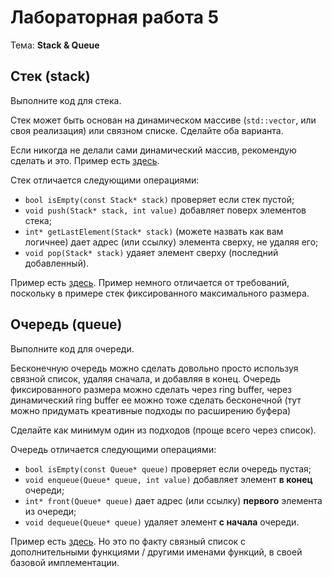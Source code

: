 # Лабораторная работа 5

Тема: **Stack & Queue**

## Стек (stack)

Выполните код для стека.

Стек может быть основан на динамическом массиве (`std::vector`, или своя реализация) или связном списке.
Сделайте оба варианта.

Если никогда не делали сами динамический массив, рекомендую сделать и это.
Пример есть [здесь](../../en/09_generic_data_structures/dynamic_array.cpp).

Стек отличается следующими операциями:
- `bool isEmpty(const Stack* stack)` проверяет если стек пустой;
- `void push(Stack* stack, int value)` добавляет поверх элементов стека;
- `int* getLastElement(Stack* stack)` (можете назвать как вам логичнее) дает адрес (или ссылку) элемента сверху, не удаляя его;
- `void pop(Stack* stack)` удаяет элемент сверху (последний добавленный).

Пример есть [здесь](../../en/09_generic_data_structures/stack.cpp).
Пример немного отличается от требований, поскольку в примере стек фиксированного максимального размера.


## Очередь (queue)

Выполните код для очереди.

Бесконечную очередь можно сделать довольно просто используя связной список, удаляя сначала, и добавляя в конец.
Очередь фиксированного размера можно сделать через ring buffer,
через динамический ring buffer ее можно тоже сделать бесконечной
(тут можно придумать креативные подходы по расширению буфера)

Сделайте как минимум один из подходов (проще всего через список).

Очередь отличается следующими операциями:
- `bool isEmpty(const Queue* queue)` проверяет если очередь пустая;
- `void enqueue(Queue* queue, int value)` добавляет элемент **в конец** очереди;
- `int* front(Queue* queue)` дает адрес (или ссылку) **первого** элемента из очереди;
- `void dequeue(Queue* queue)` удаляет элемент **с начала** очереди.

Пример есть [здесь](../../en/09_generic_data_structures/queue.cpp).
Но это по факту связный список с дополнительными функциями / другими именами функций,
в своей базовой имплементации.

